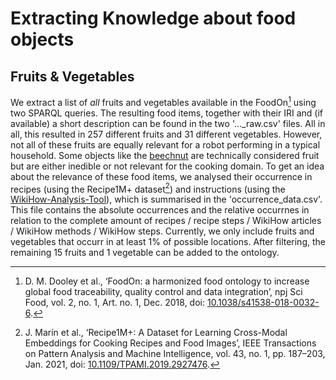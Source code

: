 # Extracting Knowledge about food objects 

## Fruits & Vegetables

We extract a list of *all* fruits and vegetables available in the FoodOn[^1] using two SPARQL queries.
The resulting food items, together with their IRI and (if available) a short description can be found in the two '..._raw.csv' files. 
All in all, this resulted in 257 different fruits and 31 different vegetables.
However, not all of these fruits are equally relevant for a robot performing in a typical household.
Some objects like the [beechnut](https://food.r-biopharm.com/r-biomedia/beechnut/) are technically considered fruit but are either inedible or not relevant for the cooking domain.
To get an idea about the relevance of these food items, we analysed their occurrence in recipes (using the Recipe1M+ dataset[^2]) and instructions (using the [WikiHow-Analysis-Tool](https://github.com/Janfiderheld/WikiHow-Robot-Instruction-Extraction)), which is summarised in the 'occurrence_data.csv'.
This file contains the absolute occurrences and the relative occurrnes in relation to the complete amount of recipes / recipe steps / WikiHow articles / WikiHow methods / WikiHow steps. 
Currently, we only include fruits and vegetables that occurr in at least 1% of possible locations. 
After filtering, the remaining 15 fruits and 1 vegetable can be added to the ontology.


[^1]: D. M. Dooley et al., ‘FoodOn: a harmonized food ontology to increase global food traceability, quality control and data integration’, npj Sci Food, vol. 2, no. 1, Art. no. 1, Dec. 2018, doi: [10.1038/s41538-018-0032-6](https://doi.org/10.1038/s41538-018-0032-6).
[^2]: J. Marín et al., ‘Recipe1M+: A Dataset for Learning Cross-Modal Embeddings for Cooking Recipes and Food Images’, IEEE Transactions on Pattern Analysis and Machine Intelligence, vol. 43, no. 1, pp. 187–203, Jan. 2021, doi: [10.1109/TPAMI.2019.2927476](https://doi.org/10.1109/TPAMI.2019.2927476).